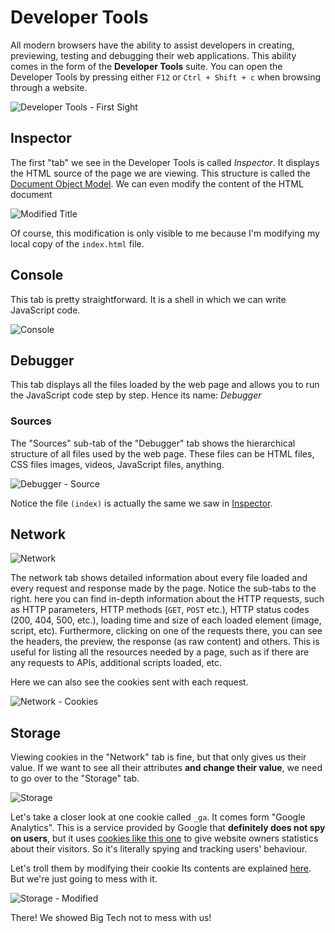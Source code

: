 # Developer Tools

All modern browsers have the ability to assist developers in creating, previewing, testing and debugging their web applications.
This ability comes in the form of the **Developer Tools** suite.
You can open the Developer Tools by pressing either `F12` or `Ctrl + Shift + c` when browsing through a website.

![Developer Tools - First Sight](../media/developer-tools.png)

## Inspector

The first "tab" we see in the Developer Tools is called _Inspector_.
It displays the HTML source of the page we are viewing.
This structure is called the [Document Object Model](../explaining-the-internet#the-document-object-model-dom).
We can even modify the content of the HTML document

![Modified Title](../media/inspector-modify-title.png)

Of course, this modification is only visible to me because I'm modifying my local copy of the `index.html` file.

## Console

This tab is pretty straightforward.
It is a shell in which we can write JavaScript code.

![Console](../media/console.png)

## Debugger

This tab displays all the files loaded by the web page and allows you to run the JavaScript code step by step.
Hence its name: _Debugger_

### Sources

The "Sources" sub-tab of the "Debugger" tab shows the hierarchical structure of all files used by the web page.
These files can be HTML files, CSS files images, videos, JavaScript files, anything.

![Debugger - Source](../media/debugger-sources.png)

Notice the file `(index)` is actually the same we saw in [Inspector](#inspector).

## Network

![Network](../media/network.png)

The network tab shows detailed information about every file loaded and every request and response made by the page.
Notice the sub-tabs to the right.
here you can find in-depth information about the HTTP requests, such as HTTP parameters, HTTP methods (`GET`, `POST` etc.), HTTP status codes (200, 404, 500, etc.), loading time and size of each loaded element (image, script, etc).
Furthermore, clicking on one of the requests there, you can see the headers, the preview, the response (as raw content) and others.
This is useful for listing all the resources needed by a page, such as if there are any requests to APIs, additional scripts loaded, etc.

Here we can also see the cookies sent with each request.

![Network - Cookies](../media/network-cookies.png)

## Storage

Viewing cookies in the "Network" tab is fine, but that only gives us their value.
If we want to see all their attributes **and change their value**, we need to go over to the "Storage" tab.

![Storage](../media/_ga-cookie.png)

Let's take a closer look at one cookie called `_ga`.
It comes form "Google Analytics".
This is a service provided by Google that **definitely does not spy on users**, but it uses [cookies like this one](https://developers.google.com/analytics/devguides/collection/gtagjs/cookie-usage#gtagjs_google_analytics_4_-_cookie_usage) to give website owners statistics about their visitors.
So it's literally spying and tracking users' behaviour.

Let's troll them by modifying their cookie
Its contents are explained [here](https://stackoverflow.com/a/16107194).
But we're just going to mess with it.

![Storage - Modified](../media/_ga-cookie-modified.png)

There!
We showed Big Tech not to mess with us!
